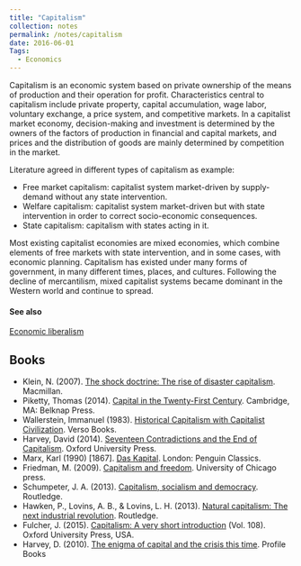 ```yaml
---
title: "Capitalism"
collection: notes
permalink: /notes/capitalism
date: 2016-06-01
Tags:
  - Economics
---
```


Capitalism is an economic system based on private ownership of the means of production and their operation for profit. Characteristics central to capitalism include private property, capital accumulation, wage labor, voluntary exchange, a price system, and competitive markets. In a capitalist market economy, decision-making and investment is determined by the owners of the factors of production in financial and capital markets, and prices and the distribution of goods are mainly determined by competition in the market.

Literature agreed in different types of capitalism as example:
* Free market capitalism: capitalist system market-driven by supply-demand without any state intervention.
* Welfare capitalism: capitalist system market-driven but with state intervention in order to correct socio-economic consequences.
* State capitalism: capitalism with states acting in it.

Most existing capitalist economies are mixed economies, which combine elements of free markets with state intervention, and in some cases, with economic planning.
Capitalism has existed under many forms of government, in many different times, places, and cultures. Following the decline of mercantilism, mixed capitalist systems became dominant in the Western world and continue to spread.


#### See also
[Economic liberalism](/notes/economic_liberalism)






## Books
* Klein, N. (2007). [The shock doctrine: The rise of disaster capitalism](https://www.goodreads.com/book/show/1237300.The_Shock_Doctrine). Macmillan.
* Piketty, Thomas (2014). [Capital in the Twenty-First Century](https://www.goodreads.com/book/show/18736925-capital-in-the-twenty-first-century). Cambridge, MA: Belknap Press.
* Wallerstein, Immanuel (1983). [Historical Capitalism with Capitalist Civilization](https://www.goodreads.com/book/show/712748.Historical_Capitalism_with_Capitalist_Civilization). Verso Books.
* Harvey, David (2014). [Seventeen Contradictions and the End of Capitalism](https://www.goodreads.com/book/show/18579571-seventeen-contradictions-and-the-end-of-capitalism). Oxford University Press.
* Marx, Karl (1990) [1867]. [Das Kapital](https://www.goodreads.com/book/show/238953.Das_Kapital). London: Penguin Classics.
* Friedman, M. (2009). [Capitalism and freedom](https://www.goodreads.com/book/show/51877.Capitalism_and_Freedom). University of Chicago press.
* Schumpeter, J. A. (2013). [Capitalism, socialism and democracy](https://www.goodreads.com/book/show/134798.Capitalism_Socialism_and_Democracy). Routledge.
* Hawken, P., Lovins, A. B., & Lovins, L. H. (2013). [Natural capitalism: The next industrial revolution](https://www.goodreads.com/book/show/683.Natural_Capitalism). Routledge.
* Fulcher, J. (2015). [Capitalism: A very short introduction](https://www.goodreads.com/book/show/74649.Capitalism) (Vol. 108). Oxford University Press, USA.
* Harvey, D. (2010). [The enigma of capital and the crisis this time](https://www.goodreads.com/book/show/7502073-the-enigma-of-capital-and-the-crises-of-capitalism). Profile Books


